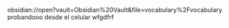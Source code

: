 
obsidian://open?vault=Obsidian%20Vault&file=vocabulary%2Fvocabulary probandooo desde el celular wfgdfrf